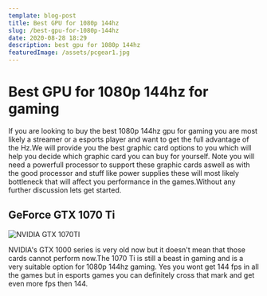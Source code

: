 ```yaml
---
template: blog-post
title: Best GPU for 1080p 144hz
slug: /best-gpu-for-1080p-144hz
date: 2020-08-28 18:29
description: best gpu for 1080p 144hz
featuredImage: /assets/pcgear1.jpg
---
```

# **Best GPU for 1080p 144hz for gaming**

If you are looking to buy the best 1080p 144hz gpu for gaming you are most likely a streamer or a esports player and want to get the full advantage of the Hz.We will provide you the best graphic card options to you which will help you decide which graphic card you can buy for yourself. Note you will need a powerfull processor to support these graphic cards aswell as with the good processor and stuff like power supplies these will most likely bottleneck that will affect you performance in the games.Without any further discussion lets get started.

## GeForce GTX 1070 Ti



![NVIDIA GTX 1070TI](/assets/1070ti.jpg "NVIDIA GTX 1070TI")

NVIDIA's GTX 1000 series is very old now but it doesn't mean that those cards cannot perform now.The 1070 Ti is still a beast in gaming and is a very suitable option for 1080p 144hz gaming. Yes you wont get 144 fps in all the games but in esports games you can definitely cross that mark and get even more fps then 144.